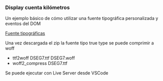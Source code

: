 ### Display cuenta kilómetros
Un ejemplo básico de cómo utilizar una fuente tipográfica personalizada y eventos del DOM

[Fuente tipográficas](https://www.keshikan.net/fonts-e.html)

Una vez descargada el zip la fuente tipo true type se puede comprimir a woff

- ttf2woff DSEG7.ttf DSEG7.woff
- woff2_compress DSEG7.ttf

Se puede ejecutar con Live Server desde VSCode 